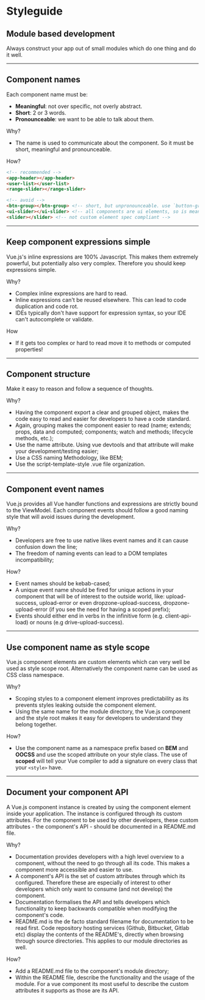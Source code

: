 # Styleguide

## Module based development

Always construct your app out of small modules which do one thing and do it well.

---

## Component names

Each component name must be:

- **Meaningful**: not over specific, not overly abstract.
- **Short**: 2 or 3 words.
- **Pronounceable**: we want to be able to talk about them.

Why?

- The name is used to communicate about the component. So it must be short, meaningful and pronounceable.

How?

```html
<!-- recommended -->
<app-header></app-header>
<user-list></user-list>
<range-slider></range-slider>

<!-- avoid -->
<btn-group></btn-group> <!-- short, but unpronounceable. use `button-group` instead -->
<ui-slider></ui-slider> <!-- all components are ui elements, so is meaningless -->
<slider></slider> <!-- not custom element spec compliant -->
```

---

## Keep component expressions simple

Vue.js's inline expressions are 100% Javascript. This makes them extremely powerful,
but potentially also very complex. Therefore you should keep expressions simple.

Why?

- Complex inline expressions are hard to read.
- Inline expressions can't be reused elsewhere. This can lead to code duplication and code rot.
- IDEs typically don't have support for expression syntax, so your IDE can't autocomplete or validate.

How

- If it gets too complex or hard to read move it to methods or computed properties!

---

## Component structure

Make it easy to reason and follow a sequence of thoughts.

Why?

- Having the component export a clear and grouped object, makes the code easy to read
and easier for developers to have a code standard.
- Again, grouping makes the component easier to read (name; extends; props, data and computed;
components; watch and methods; lifecycle methods, etc.);
- Use the name attribute. Using vue devtools and that attribute will make your development/testing easier;
- Use a CSS naming Methodology, like BEM;
- Use the script-template-style .vue file organization.

---

## Component event names

Vue.js provides all Vue handler functions and expressions are strictly bound to the ViewModel.
Each component events should follow a good naming style that will avoid issues during the development.

Why?

- Developers are free to use native likes event names and it can cause confusion down the line;
- The freedom of naming events can lead to a DOM templates incompatibility;

How?

- Event names should be kebab-cased;
- A unique event name should be fired for unique actions in your component that will be of interest
to the outside world, like: upload-success, upload-error or even dropzone-upload-success, dropzone-upload-error
(if you see the need for having a scoped prefix);
- Events should either end in verbs in the infinitive form (e.g. client-api-load) or nouns (e.g drive-upload-success).

---

## Use component name as style scope

Vue.js component elements are custom elements which can very well be used as style scope root.
Alternatively the component name can be used as CSS class namespace.

Why?

- Scoping styles to a component element improves predictability as its prevents styles
leaking outside the component element.
- Using the same name for the module directory, the Vue.js component and the style root
makes it easy for developers to understand they belong together.

How?

- Use the component name as a namespace prefix based on **BEM** and **OOCSS** and use the scoped
attribute on your style class. The use of **scoped** will tell your Vue compiler to add a signature
on every class that your `<style>` have.

---

## Document your component API

A Vue.js component instance is created by using the component element inside your application.
The instance is configured through its custom attributes. For the component to be used by other
developers, these custom attributes - the component's API - should be documented in a README.md file.

Why?

- Documentation provides developers with a high level overview to a component, without the need to go
through all its code. This makes a component more accessible and easier to use.
- A component's API is the set of custom attributes through which its configured. Therefore these are
especially of interest to other developers which only want to consume (and not develop) the component.
- Documentation formalises the API and tells developers which functionality to keep backwards compatible
when modifying the component's code.
- README.md is the de facto standard filename for documentation to be read first. Code repository hosting
services (Github, Bitbucket, Gitlab etc) display the contents of the README's, directly when browsing through
source directories. This applies to our module directories as well.

How?

- Add a README.md file to the component's module directory;
- Within the README file, describe the functionality and the usage of the module. For a vue component
its most useful to describe the custom attributes it supports as those are its API.
